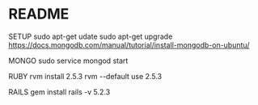 # README
SETUP
sudo apt-get udate
sudo apt-get upgrade
https://docs.mongodb.com/manual/tutorial/install-mongodb-on-ubuntu/

MONGO
sudo service mongod start

RUBY
rvm install 2.5.3
rvm --default use 2.5.3

RAILS
gem install rails -v 5.2.3